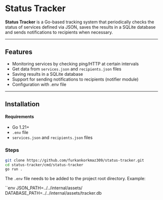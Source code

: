 # Status Tracker

**Status Tracker** is a Go-based tracking system that periodically checks the status of services defined via JSON, saves the results in a SQLite database and sends notifications to recipients when necessary.

---

## Features

- Monitoring services by checking ping/HTTP at certain intervals
- Get data from `services.json` and `recipients.json` files
- Saving results in a SQLite database
- Support for sending notifications to recipients (notifier module)
- Configuration with .env file

---

## Installation

#### Requirements

- Go 1.21+
- `.env` file
- `services.json` and `recipients.json` files

### Steps

```bash
git clone https://github.com/furkankorkmaz309/status-tracker.git
cd status-tracker/cmd/status-tracker
go run .
````

The `.env` file needs to be added to the project root directory. Example:

``env
JSON_PATH=../../internal/assets/
DATABASE_PATH=../../internal/assets/tracker.db
```

